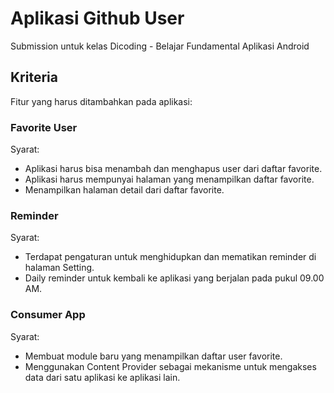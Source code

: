 # Aplikasi Github User
Submission untuk kelas Dicoding - Belajar Fundamental Aplikasi Android

## Kriteria
Fitur yang harus ditambahkan pada aplikasi:

### Favorite User
Syarat:
* Aplikasi harus bisa menambah dan menghapus user dari daftar favorite.
* Aplikasi harus mempunyai halaman yang menampilkan daftar favorite.
* Menampilkan halaman detail dari daftar favorite.

### Reminder
Syarat:
* Terdapat pengaturan untuk menghidupkan dan mematikan reminder di halaman Setting.
* Daily reminder untuk kembali ke aplikasi yang berjalan pada pukul 09.00 AM.

### Consumer App
Syarat:
* Membuat module baru yang menampilkan daftar user favorite.
* Menggunakan Content Provider sebagai mekanisme untuk mengakses data dari satu aplikasi ke aplikasi lain.


